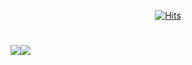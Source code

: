 <div align=center>
  
[![Hits](https://hits.seeyoufarm.com/api/count/incr/badge.svg?url=https%3A%2F%2Fgithub.com%2Fhwajin3114%2Fhit-counter&count_bg=%23B0ECE6&title_bg=%23555555&icon=&icon_color=%23E7E7E7&title=hits&edge_flat=false)](https://hits.seeyoufarm.com)

<!--   <a href="버튼을 눌렀을 때 이동할 링크" target="_blank"><img src="https://img.shields.io/badge/Twitter-1DA1F2?style=flat&logo=Twitter&logoColor=fff"/></a> -->
<!--   <a href="https://jyamong-dev.netlify.app/" target="_blank"><img src="https://img.shields.io/badge/Blog-99a3ff?style=flat&logo=Aiqfome&logoColor=fff"/></a> -->
</div>

#

<div align="center">
  <div style="display: flex; align-items: flex-start;">
    <img src="https://github-readme-stats.vercel.app/api?username=hwajin3114&theme=buefy&show_icons=true&hide=contribs"/>
    <img src="https://github-readme-stats.vercel.app/api/top-langs/?username=hwajin3114&theme=graywhite&layout=compact" />
  </div>
</div>
